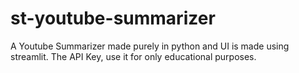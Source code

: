 # st-youtube-summarizer
A Youtube Summarizer made purely in python and UI is made using streamlit. The API Key, use it for only educational purposes. 

